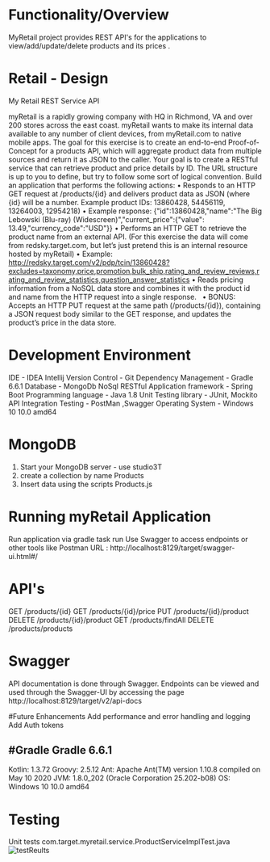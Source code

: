 # Functionality/Overview
MyRetail project provides REST API's for the applications to view/add/update/delete products and its prices .

# Retail - Design 
My Retail REST Service API

myRetail is a rapidly growing company with HQ in Richmond, VA and over 200 stores across the east coast. myRetail wants to make its internal data available to any number of client devices, from myRetail.com to native mobile apps. 
The goal for this exercise is to create an end-to-end Proof-of-Concept for a products API, which will aggregate product data from multiple sources and return it as JSON to the caller. 
Your goal is to create a RESTful service that can retrieve product and price details by ID. The URL structure is up to you to define, but try to follow some sort of logical convention.
Build an application that performs the following actions: 
•	Responds to an HTTP GET request at /products/{id} and delivers product data as JSON (where {id} will be a number. 
Example product IDs: 13860428, 54456119, 13264003, 12954218) 
•	Example response: {"id":13860428,"name":"The Big Lebowski (Blu-ray) (Widescreen)","current_price":{"value": 13.49,"currency_code":"USD"}}
•	Performs an HTTP GET to retrieve the product name from an external API. (For this exercise the data will come from redsky.target.com, but let’s just pretend this is an internal resource hosted by myRetail) 
•	Example: http://redsky.target.com/v2/pdp/tcin/13860428?excludes=taxonomy,price,promotion,bulk_ship,rating_and_review_reviews,rating_and_review_statistics,question_answer_statistics
•	Reads pricing information from a NoSQL data store and combines it with the product id and name from the HTTP request into a single response.  
•	BONUS: Accepts an HTTP PUT request at the same path (/products/{id}), containing a JSON request body similar to the GET response, and updates the product’s price in the data store. 

# Development Environment
IDE - IDEA Intellij
Version Control - Git
Dependency Management - Gradle 6.6.1
Database - MongoDb NoSql
RESTful Application framework - Spring Boot
Programming language - Java 1.8
Unit Testing library - JUnit, Mockito
API Integration Testing - PostMan ,Swagger
Operating System - Windows 10 10.0 amd64

# MongoDB
1. Start your MongoDB server - use studio3T 
2. create a collection by name Products
3. Insert data using the scripts Products.js

# Running myRetail Application
Run application via gradle task run
Use Swagger to access endpoints or other tools like Postman
URL : http://localhost:8129/target/swagger-ui.html#/

# API's
GET /products/{id}
GET /products/{id}/price
PUT /products/{id}/product
DELETE /products/{id}/product
GET /products/findAll
DELETE /products/products


# Swagger
API documentation is done through Swagger. Endpoints can be viewed and used through the Swagger-UI by accessing the page http://localhost:8129/target/v2/api-docs

#Future Enhancements
Add  performance and error handling and logging
Add Auth tokens 

#Gradle
Gradle 6.6.1
------------------------------------------------------------
Kotlin:       1.3.72
Groovy:       2.5.12
Ant:          Apache Ant(TM) version 1.10.8 compiled on May 10 2020
JVM:          1.8.0_202 (Oracle Corporation 25.202-b08)
OS:           Windows 10 10.0 amd64

# Testing
Unit tests
com.target.myretail.service.ProductServiceImplTest.java
![testReults](https://user-images.githubusercontent.com/68809796/110689472-b8fefd00-8208-11eb-8b6e-55b5d37beb35.JPG)

